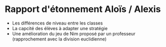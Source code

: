 # Rapport d'étonnement Aloïs / Alexis

- Les différences de niveau entre les classes
- La capcité des élèves à adapter une stratégie
- Une amélioration du jeu de Nim proposé par un professeur (rapprochement avec la division euclidienne)
